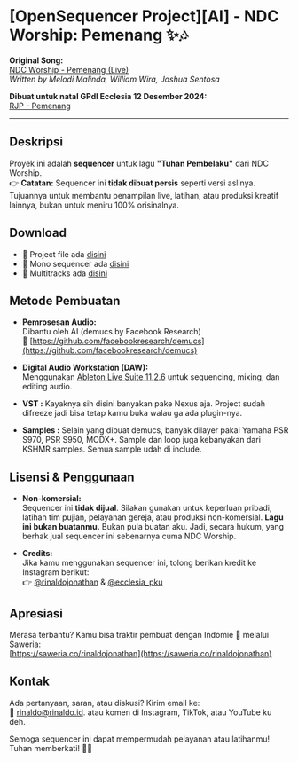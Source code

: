 # [OpenSequencer Project][AI] - NDC Worship: Pemenang ✨🎶

**Original Song:**  
[NDC Worship - Pemenang (Live)](https://www.youtube.com/watch?v=Hpm16wSrvyo)  
*Written by Melodi Malinda, William Wira, Joshua Sentosa*

**Dibuat untuk natal GPdI Ecclesia 12 Desember 2024:**  
[RJP - Pemenang](https://www.youtube.com/watch?v=jJdWrnGegKE)

---

## Deskripsi

Proyek ini adalah **sequencer** untuk lagu **"Tuhan Pembelaku"** dari NDC Worship.  
👉 **Catatan:** Sequencer ini **tidak dibuat persis** seperti versi aslinya.  
Tujuannya untuk membantu penampilan live, latihan, atau produksi kreatif lainnya, bukan untuk meniru 100% orisinalnya.

## Download 
- 🔗 Project file ada [disini](https://github.com/rinaldohack/opensq-ai-ndc-pemenang/archive/refs/heads/main.zip)
- 🔗 Mono sequencer ada [disini](https://github.com/rinaldohack/opensq-ai-ndc-pemenang/releases/tag/releases)
- 🔗 Multitracks ada [disini](https://github.com/rinaldohack/opensq-ai-ndc-pemenang/releases/tag/multitracks-releases)

## Metode Pembuatan

- **Pemrosesan Audio:**  
  Dibantu oleh AI (demucs by Facebook Research)  
  🔗 [https://github.com/facebookresearch/demucs](https://github.com/facebookresearch/demucs)

- **Digital Audio Workstation (DAW):**  
  Menggunakan [Ableton Live Suite 11.2.6](https://www.ableton.com/en/) untuk sequencing, mixing, dan editing audio.
  
- **VST :**
  Kayaknya sih disini banyakan pake Nexus aja. Project sudah difreeze jadi bisa tetap kamu buka walau ga ada plugin-nya.
  
- **Samples :**
  Selain yang dibuat demucs, banyak dilayer pakai Yamaha PSR S970, PSR S950, MODX+. Sample dan loop juga kebanyakan dari KSHMR samples. Semua sample udah di include. 

## Lisensi & Penggunaan

- **Non-komersial:**  
  Sequencer ini **tidak dijual**. Silakan gunakan untuk keperluan pribadi, latihan tim pujian, pelayanan gereja, atau produksi non-komersial. 
  **Lagu ini bukan buatanmu.** Bukan pula buatan aku. Jadi, secara hukum, yang berhak jual sequencer ini sebenarnya cuma NDC Worship. 
  
- **Credits:**  
  Jika kamu menggunakan sequencer ini, tolong berikan kredit ke Instagram berikut:  
  👉 [@rinaldojonathan](https://www.instagram.com/rinaldojonathan) & [@ecclesia_pku](https://www.instagram.com/ecclesia_pku)

## Apresiasi

Merasa terbantu? Kamu bisa traktir pembuat dengan Indomie 🍜 melalui Saweria:  
[https://saweria.co/rinaldojonathan](https://saweria.co/rinaldojonathan)

## Kontak

Ada pertanyaan, saran, atau diskusi? Kirim email ke:  
📧 [rinaldo@rinaldo.id](mailto:rinaldo@rinaldo.id). 
atau komen di Instagram, TikTok, atau YouTube ku deh. 

Semoga sequencer ini dapat mempermudah pelayanan atau latihanmu!  
Tuhan memberkati! 🙏✨
